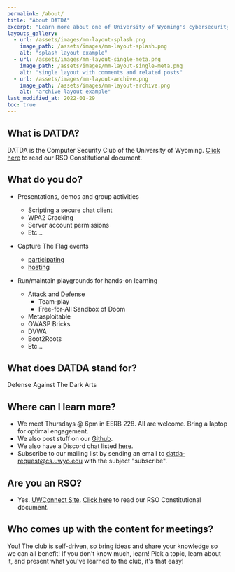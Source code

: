 ```yaml
---
permalink: /about/
title: "About DATDA"
excerpt: "Learn more about one of University of Wyoming's cybersecurity clubs"
layouts_gallery:
  - url: /assets/images/mm-layout-splash.png
    image_path: /assets/images/mm-layout-splash.png
    alt: "splash layout example"
  - url: /assets/images/mm-layout-single-meta.png
    image_path: /assets/images/mm-layout-single-meta.png
    alt: "single layout with comments and related posts"
  - url: /assets/images/mm-layout-archive.png
    image_path: /assets/images/mm-layout-archive.png
    alt: "archive layout example"
last_modified_at: 2022-01-29
toc: true
---
```


## What is DATDA?

DATDA is the Computer Security Club of the University of Wyoming. [Click here]() to read our RSO Constitutional document.

## What do you do?

* Presentations, demos and group activities
  * Scripting a secure chat client
  * WPA2 Cracking
  * Server account permissions
  * Etc...

* Capture The Flag events
  * [participating](https://ctftime.org/team/34010)
  * [hosting](https://pipwn.com)

* Run/maintain playgrounds for hands-on learning
  * Attack and Defense
    * Team-play
    * Free-for-All Sandbox of Doom
  * Metasploitable
  * OWASP Bricks
  * DVWA
  * Boot2Roots
  * Etc...

## What does DATDA stand for?

Defense Against The Dark Arts

## Where can I learn more?

* We meet Thursdays @ 6pm in EERB 228. All are welcome. Bring a laptop for optimal engagement.
* We also post stuff on our [Github](https://github.com/DATDA).
* We also have a Discord chat listed [here](https://datda.tk/contact).
* Subscribe to our mailing list by sending an email to datda-request@cs.uwyo.edu with the subject "subscribe".

## Are you an RSO?

* Yes. [UWConnect Site](https://uwyo.campuslabs.com/engage/organization/datda). [Click here]() to read our RSO Constitutional document.

## Who comes up with the content for meetings?

You! The club is self-driven, so bring ideas and share your knowledge so we can all benefit! If you don't know much, learn! Pick a topic, learn about it, and present what you've learned to the club, it's that easy!


